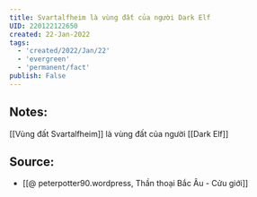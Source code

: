 ```yaml
---
title: Svartalfheim là vùng đất của người Dark Elf
UID: 220122122650
created: 22-Jan-2022
tags:
  - 'created/2022/Jan/22'
  - 'evergreen'
  - 'permanent/fact'
publish: False
---
```

## Notes:
[[Vùng đất Svartalfheim]] là vùng đất của người [[Dark Elf]]

## Source:
- [[@ peterpotter90.wordpress, Thần thoại Bắc Âu - Cửu giới]]


